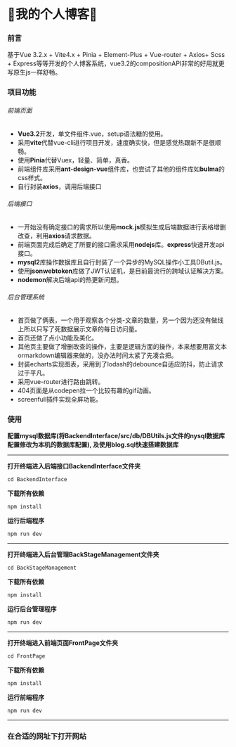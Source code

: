# 🥳我的个人博客🥳

### 前言
基于Vue 3.2.x + Vite4.x + Pinia + Element-Plus + Vue-router + Axios+ Scss + Express等等开发的个人博客系统，vue3.2的compositionAPI非常的好用就更写原生js一样舒畅。


### 项目功能
###### 前端页面
*  **Vue3.2**开发，单文件组件.vue，setup语法糖的使用。
* 采用**vite**代替vue-cli进行项目开发，速度确实快，但是感觉热跟新不是很顺畅。
* 使用**Pinia**代替Vuex，轻量、简单，真香。
* 前端组件库采用**ant-design-vue**组件库，也尝试了其他的组件库如**bulma**的css样式。
* 自行封装**axios**，调用后端接口

###### 后端接口
* 一开始没有确定接口的需求所以使用**mock.js**模拟生成后端数据进行表格增删改查，利用**axios**请求数据。
* 前端页面完成后确定了所要的接口需求采用**nodejs**库。**express**快速开发api接口。
* **mysql2**库操作数据库且自行封装了一个异步的MySQL操作小工具DButil.js。
* 使用**jsonwebtoken**库做了JWT认证机，是目前最流行的跨域认证解决方案。
* **nodemon**解决后端api的热更新问题。

###### 后台管理系统
* 首页做了俩表，一个用于观察各个分类-文章的数量，另一个因为还没有做线上所以只写了死数据展示文章的每日访问量。
* 首页还做了点小功能及美化。
* 其他页主要做了增删改查的操作，主要是逻辑方面的操作，本来想要用富文本ormarkdown编辑器来做的，没办法时间太紧了先凑合把。
* 封装echarts实现图表，采用到了lodash的debounce自适应防抖，防止请求过于平凡。
* 采用vue-router进行路由跳转。
* 404页面是从codepen拉一个比较有趣的gif动画。
* screenfull插件实现全屏功能。

### 使用
**配置mysql数据库(将BackendInterface/src/db/DBUtils.js文件的nysql数据库配置修改为本机的数据库配置), 及使用blog.sql快速搭建数据库**
***
**打开终端进入后端接口BackendInterface文件夹**
```
cd BackendInterface
```
**下载所有依赖**
```
npm install
```
**运行后端程序**
```
npm run dev
```
***
**打开终端进入后台管理BackStageManagement文件夹**
```
cd BackStageManagement
```
**下载所有依赖**
```
npm install
```
**运行后台管理程序**
```
npm run dev
```
***
**打开终端进入前端页面FrontPage文件夹**
```
cd FrontPage
```
**下载所有依赖**
```
npm install
```
**运行前端程序**
```
npm run dev
```
***
### 在合适的网址下打开网站